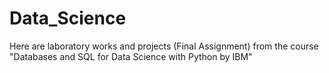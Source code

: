 # Data_Science
Here are laboratory works and projects (Final Assignment) from the course "Databases and SQL for Data Science with Python by IBM"
